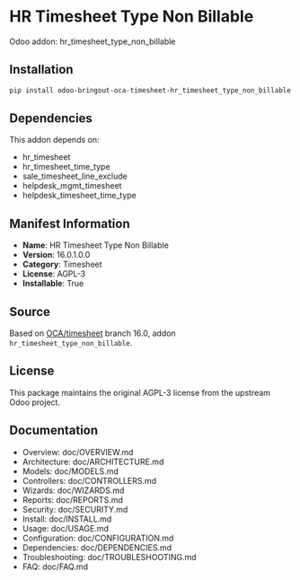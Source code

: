 # HR Timesheet Type Non Billable

Odoo addon: hr_timesheet_type_non_billable

## Installation

```bash
pip install odoo-bringout-oca-timesheet-hr_timesheet_type_non_billable
```

## Dependencies

This addon depends on:
- hr_timesheet
- hr_timesheet_time_type
- sale_timesheet_line_exclude
- helpdesk_mgmt_timesheet
- helpdesk_timesheet_time_type

## Manifest Information

- **Name**: HR Timesheet Type Non Billable
- **Version**: 16.0.1.0.0
- **Category**: Timesheet
- **License**: AGPL-3
- **Installable**: True

## Source

Based on [OCA/timesheet](https://github.com/OCA/timesheet) branch 16.0, addon `hr_timesheet_type_non_billable`.

## License

This package maintains the original AGPL-3 license from the upstream Odoo project.

## Documentation

- Overview: doc/OVERVIEW.md
- Architecture: doc/ARCHITECTURE.md
- Models: doc/MODELS.md
- Controllers: doc/CONTROLLERS.md
- Wizards: doc/WIZARDS.md
- Reports: doc/REPORTS.md
- Security: doc/SECURITY.md
- Install: doc/INSTALL.md
- Usage: doc/USAGE.md
- Configuration: doc/CONFIGURATION.md
- Dependencies: doc/DEPENDENCIES.md
- Troubleshooting: doc/TROUBLESHOOTING.md
- FAQ: doc/FAQ.md
